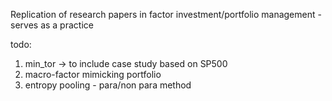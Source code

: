 Replication of research papers in factor investment/portfolio management - serves as a practice

todo: 
  
  1. min_tor -> to include case study based on SP500
  2. macro-factor mimicking portfolio
  3. entropy pooling - para/non para method

